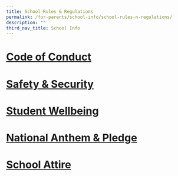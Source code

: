 ```yaml
---
title: School Rules & Regulations
permalink: /for-parents/school-info/school-rules-n-regulations/
description: ""
third_nav_title: School Info
---
```

# [Code of Conduct](/for-parents/school-info/school-rules-n-regulations/code-of-conduct)

# [Safety & Security](/for-parents/school-info/school-rules-n-regulations/safety-n-security)

# [Student Wellbeing](/for-parents/school-info/school-rules-n-regulations/student-wellbeing)

# [National Anthem & Pledge](/for-parents/school-info/school-rules-n-regulations/national-anthem-n-pledge)

# [School Attire](/for-parents/school-info/school-rules-n-regulations/school-attire)